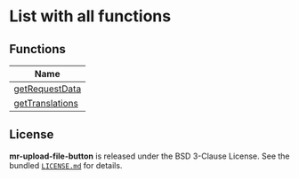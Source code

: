 # List with all functions

## Functions

| Name                                                                                      |
| ------------------------------------------------------------------------------------------|
| [getRequestData](functions/get-request-data.md)                                                 | 
| [getTranslations](functions/get-translations.md)                                               | 


## License

**mr-upload-file-button** is released under the BSD 3-Clause License. See the bundled [`LICENSE.md`](/LICENSE.md) for details.